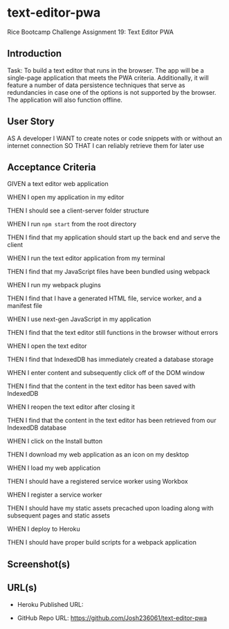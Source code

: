 # text-editor-pwa
Rice Bootcamp Challenge Assignment 19: Text Editor PWA

## Introduction

Task: To build a text editor that runs in the browser. The app will be a 
single-page application that meets the PWA criteria. Additionally, it will 
feature a number of data persistence techniques that serve as redundancies in 
case one of the options is not supported by the browser. The application will 
also function offline.

## User Story

AS A developer
I WANT to create notes or code snippets with or without an internet connection
SO THAT I can reliably retrieve them for later use

## Acceptance Criteria

GIVEN a text editor web application

WHEN I open my application in my editor

THEN I should see a client-server folder structure

WHEN I run `npm start` from the root directory

THEN I find that my application should start up the back end and serve the client

WHEN I run the text editor application from my terminal

THEN I find that my JavaScript files have been bundled using webpack

WHEN I run my webpack plugins

THEN I find that I have a generated HTML file, service worker, and a 
manifest file

WHEN I use next-gen JavaScript in my application

THEN I find that the text editor still functions in the browser without 
errors

WHEN I open the text editor

THEN I find that IndexedDB has immediately created a database storage

WHEN I enter content and subsequently click off of the DOM window

THEN I find that the content in the text editor has been saved with 
IndexedDB

WHEN I reopen the text editor after closing it

THEN I find that the content in the text editor has been retrieved from our 
IndexedDB database

WHEN I click on the Install button

THEN I download my web application as an icon on my desktop

WHEN I load my web application

THEN I should have a registered service worker using Workbox

WHEN I register a service worker

THEN I should have my static assets precached upon loading along with 
subsequent pages and static assets

WHEN I deploy to Heroku

THEN I should have proper build scripts for a webpack application

## Screenshot(s)

## URL(s)
* Heroku Published URL:

* GitHub Repo URL: https://github.com/Josh236061/text-editor-pwa
